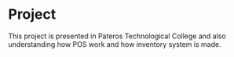 # Project

This project is presented in Pateros Technological College
and also understanding how POS work and how inventory system is made.
